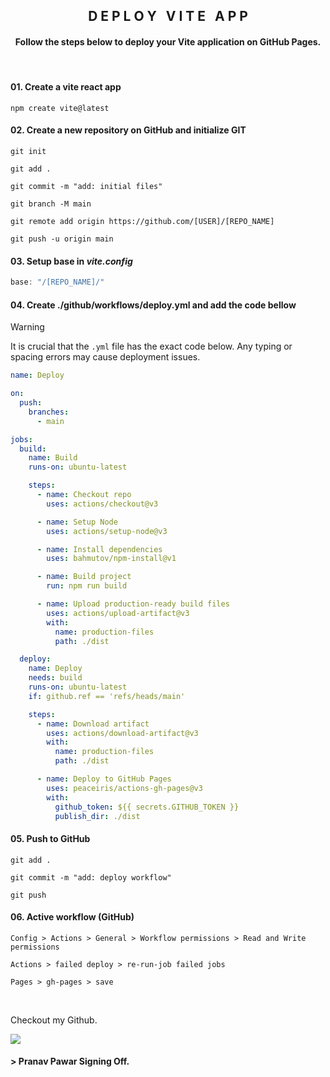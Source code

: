 <div align="center">
    <h2> D E P L O Y &nbsp; V I T E &nbsp; A P P </h2>
</div>

<div align="center">
    <h4>Follow the steps below to deploy your Vite application on GitHub Pages.</h4>
</div>

<br />

#### 01. Create a vite react app
```npm
npm create vite@latest
```

#### 02. Create a new repository on GitHub and initialize GIT
```
git init 
```
```
git add . 
```
```
git commit -m "add: initial files" 
```
```
git branch -M main 
```
```
git remote add origin https://github.com/[USER]/[REPO_NAME] 
```
```
git push -u origin main
```

#### 03. Setup base in *vite.config*
```js
base: "/[REPO_NAME]/"
```

#### 04. Create ./github/workflows/deploy.yml and add the code bellow
> [!WARNING]
> It is crucial that the `.yml` file has the exact code below. Any typing or spacing errors may cause deployment issues.
```yml
name: Deploy

on:
  push:
    branches:
      - main

jobs:
  build:
    name: Build
    runs-on: ubuntu-latest

    steps:
      - name: Checkout repo
        uses: actions/checkout@v3

      - name: Setup Node
        uses: actions/setup-node@v3

      - name: Install dependencies
        uses: bahmutov/npm-install@v1

      - name: Build project
        run: npm run build

      - name: Upload production-ready build files
        uses: actions/upload-artifact@v3
        with:
          name: production-files
          path: ./dist

  deploy:
    name: Deploy
    needs: build
    runs-on: ubuntu-latest
    if: github.ref == 'refs/heads/main'

    steps:
      - name: Download artifact
        uses: actions/download-artifact@v3
        with:
          name: production-files
          path: ./dist

      - name: Deploy to GitHub Pages
        uses: peaceiris/actions-gh-pages@v3
        with:
          github_token: ${{ secrets.GITHUB_TOKEN }}
          publish_dir: ./dist
```

#### 05. Push to GitHub
```
git add . 
```
```
git commit -m "add: deploy workflow" 
```
```
git push
```

#### 06. Active workflow (GitHub)
```
Config > Actions > General > Workflow permissions > Read and Write permissions 
```
```
Actions > failed deploy > re-run-job failed jobs 
```
```
Pages > gh-pages > save
```

<br/>

Checkout my Github.

<a href="https://github.com/pWar07">
    <img src="https://img.shields.io/badge/pWar07%20-%0A66C2.svg?&style=for-the-badge&logo=GitHub&logoColor=FFFFFF&color=282828" />
</a>

<br/>

#### > Pranav Pawar Signing Off.


